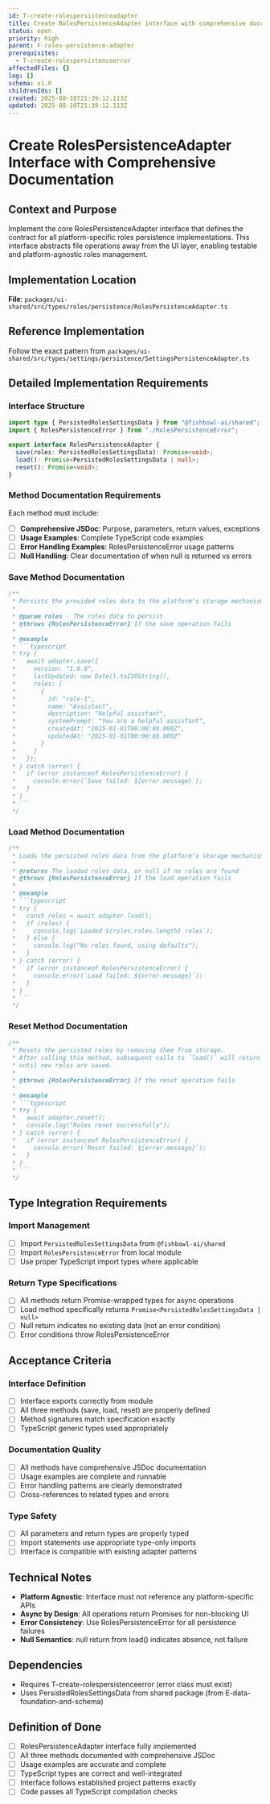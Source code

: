 ```yaml
---
id: T-create-rolespersistenceadapter
title: Create RolesPersistenceAdapter interface with comprehensive documentation
status: open
priority: high
parent: F-roles-persistence-adapter
prerequisites:
  - T-create-rolespersistenceerror
affectedFiles: {}
log: []
schema: v1.0
childrenIds: []
created: 2025-08-10T21:39:12.113Z
updated: 2025-08-10T21:39:12.113Z
---
```


# Create RolesPersistenceAdapter Interface with Comprehensive Documentation

## Context and Purpose

Implement the core RolesPersistenceAdapter interface that defines the contract for all platform-specific roles persistence implementations. This interface abstracts file operations away from the UI layer, enabling testable and platform-agnostic roles management.

## Implementation Location

**File**: `packages/ui-shared/src/types/roles/persistence/RolesPersistenceAdapter.ts`

## Reference Implementation

Follow the exact pattern from `packages/ui-shared/src/types/settings/persistence/SettingsPersistenceAdapter.ts`

## Detailed Implementation Requirements

### Interface Structure

```typescript
import type { PersistedRolesSettingsData } from "@fishbowl-ai/shared";
import { RolesPersistenceError } from "./RolesPersistenceError";

export interface RolesPersistenceAdapter {
  save(roles: PersistedRolesSettingsData): Promise<void>;
  load(): Promise<PersistedRolesSettingsData | null>;
  reset(): Promise<void>;
}
```

### Method Documentation Requirements

Each method must include:

- [ ] **Comprehensive JSDoc**: Purpose, parameters, return values, exceptions
- [ ] **Usage Examples**: Complete TypeScript code examples
- [ ] **Error Handling Examples**: RolesPersistenceError usage patterns
- [ ] **Null Handling**: Clear documentation of when null is returned vs errors

### Save Method Documentation

````typescript
/**
 * Persists the provided roles data to the platform's storage mechanism.
 *
 * @param roles - The roles data to persist
 * @throws {RolesPersistenceError} If the save operation fails
 *
 * @example
 * ```typescript
 * try {
 *   await adapter.save({
 *     version: "1.0.0",
 *     lastUpdated: new Date().toISOString(),
 *     roles: [
 *       {
 *         id: "role-1",
 *         name: "Assistant",
 *         description: "Helpful assistant",
 *         systemPrompt: "You are a helpful assistant",
 *         createdAt: "2025-01-01T00:00:00.000Z",
 *         updatedAt: "2025-01-01T00:00:00.000Z"
 *       }
 *     ]
 *   });
 * } catch (error) {
 *   if (error instanceof RolesPersistenceError) {
 *     console.error(`Save failed: ${error.message}`);
 *   }
 * }
 * ```
 */
````

### Load Method Documentation

````typescript
/**
 * Loads the persisted roles data from the platform's storage mechanism.
 *
 * @returns The loaded roles data, or null if no roles are found
 * @throws {RolesPersistenceError} If the load operation fails
 *
 * @example
 * ```typescript
 * try {
 *   const roles = await adapter.load();
 *   if (roles) {
 *     console.log(`Loaded ${roles.roles.length} roles`);
 *   } else {
 *     console.log("No roles found, using defaults");
 *   }
 * } catch (error) {
 *   if (error instanceof RolesPersistenceError) {
 *     console.error(`Load failed: ${error.message}`);
 *   }
 * }
 * ```
 */
````

### Reset Method Documentation

````typescript
/**
 * Resets the persisted roles by removing them from storage.
 * After calling this method, subsequent calls to `load()` will return null
 * until new roles are saved.
 *
 * @throws {RolesPersistenceError} If the reset operation fails
 *
 * @example
 * ```typescript
 * try {
 *   await adapter.reset();
 *   console.log("Roles reset successfully");
 * } catch (error) {
 *   if (error instanceof RolesPersistenceError) {
 *     console.error(`Reset failed: ${error.message}`);
 *   }
 * }
 * ```
 */
````

## Type Integration Requirements

### Import Management

- [ ] Import `PersistedRolesSettingsData` from `@fishbowl-ai/shared`
- [ ] Import `RolesPersistenceError` from local module
- [ ] Use proper TypeScript import types where applicable

### Return Type Specifications

- [ ] All methods return Promise-wrapped types for async operations
- [ ] Load method specifically returns `Promise<PersistedRolesSettingsData | null>`
- [ ] Null return indicates no existing data (not an error condition)
- [ ] Error conditions throw RolesPersistenceError

## Acceptance Criteria

### Interface Definition

- [ ] Interface exports correctly from module
- [ ] All three methods (save, load, reset) are properly defined
- [ ] Method signatures match specification exactly
- [ ] TypeScript generic types used appropriately

### Documentation Quality

- [ ] All methods have comprehensive JSDoc documentation
- [ ] Usage examples are complete and runnable
- [ ] Error handling patterns are clearly demonstrated
- [ ] Cross-references to related types and errors

### Type Safety

- [ ] All parameters and return types are properly typed
- [ ] Import statements use appropriate type-only imports
- [ ] Interface is compatible with existing adapter patterns

## Technical Notes

- **Platform Agnostic**: Interface must not reference any platform-specific APIs
- **Async by Design**: All operations return Promises for non-blocking UI
- **Error Consistency**: Use RolesPersistenceError for all persistence failures
- **Null Semantics**: null return from load() indicates absence, not failure

## Dependencies

- Requires T-create-rolespersistenceerror (error class must exist)
- Uses PersistedRolesSettingsData from shared package (from E-data-foundation-and-schema)

## Definition of Done

- [ ] RolesPersistenceAdapter interface fully implemented
- [ ] All three methods documented with comprehensive JSDoc
- [ ] Usage examples are accurate and complete
- [ ] TypeScript types are correct and well-integrated
- [ ] Interface follows established project patterns exactly
- [ ] Code passes all TypeScript compilation checks
